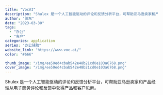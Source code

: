 ```yaml
---
title: "VocAI"
description: "Shulex 是一个人工智能驱动的评论和反馈分析平台，可帮助亚马逊卖家和产品经理从电子商务评论和反馈中获得产品和客户见解"
author: "瑞东"
date: "2023-03-30"
tags:
  - "办公"
  - "客户"
categories: application
series: "办公辅助"
website_link: "https://www.voc.ai/"
color: "#666"

thumb_image: "/img/ee50ed4cbab542e48b21cd0e103a6768.png"
cover_image: "/img/ee50ed4cbab542e48b21cd0e103a6768.png"
---
```


Shulex 是一个人工智能驱动的评论和反馈分析平台，可帮助亚马逊卖家和产品经理从电子商务评论和反馈中获得产品和客户见解。